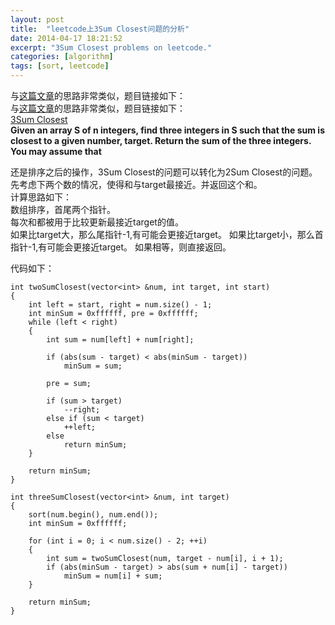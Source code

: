 ```yaml
---
layout: post
title:  "leetcode上3Sum Closest问题的分析"
date: 2014-04-17 18:21:52
excerpt: "3Sum Closest problems on leetcode."
categories: [algorithm]
tags: [sort, leetcode]
---
```


与[这篇文章](http://izualzhy.cn/algorithm/2014/04/17/ksum-problems/)的思路非常类似，题目链接如下：  
与[这篇文章](http://izualzhy.cn/algorithm/2014/04/17/ksum-problems/)的思路非常类似，题目链接如下：  
[3Sum Closest ](http://oj.leetcode.com/problems/3sum-closest/)  
**Given an array S of n integers, find three integers in S such that the sum is closest to a given number, target. Return the sum of the three integers. You may assume that**


还是排序之后的操作，3Sum Closest的问题可以转化为2Sum Closest的问题。 
先考虑下两个数的情况，使得和与target最接近。并返回这个和。  
计算思路如下：  
数组排序，首尾两个指针。  
每次和都被用于比较更新最接近target的值。  
如果比target大，那么尾指针-1,有可能会更接近target。 
如果比target小，那么首指针-1,有可能会更接近target。
如果相等，则直接返回。  

代码如下：  

```
int twoSumClosest(vector<int> &num, int target, int start)
{
    int left = start, right = num.size() - 1;
    int minSum = 0xffffff, pre = 0xffffff;
    while (left < right)
    {
        int sum = num[left] + num[right];

        if (abs(sum - target) < abs(minSum - target))
            minSum = sum;

        pre = sum;

        if (sum > target)
            --right;
        else if (sum < target)
            ++left;
        else
            return minSum;
    }

    return minSum;
}

int threeSumClosest(vector<int> &num, int target)
{
    sort(num.begin(), num.end());
    int minSum = 0xffffff;

    for (int i = 0; i < num.size() - 2; ++i)
    {
        int sum = twoSumClosest(num, target - num[i], i + 1);
        if (abs(minSum - target) > abs(sum + num[i] - target))
            minSum = num[i] + sum;
    }

    return minSum;
}
```
